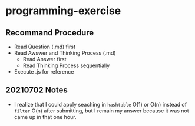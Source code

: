 # programming-exercise

## Recommand Procedure
- Read Question (.md) first
- Read Awswer and Thinking Process (.md) 
  - Read Answer first
  - Read Thinking Process sequentially
- Execute .js for reference

## 20210702 Notes
- I realize that I could apply seaching in `hashtable` O(1) or O(n) instead of `filter` O(n) after submitting, but I remain my answer because it was not came up in that one hour.
